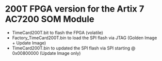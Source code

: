 # 200T FPGA version for the Artix 7 AC7200 SOM Module

* TimeCard200T.bit to flash the FPGA (volatile)
* Factory_TimeCard200T.bin to load the SPI flash via JTAG (Golden Image + Update Image)
* TimeCard200T.bin to updated the SPI flash via SPI starting @ 0x00800000 (Update Image only)